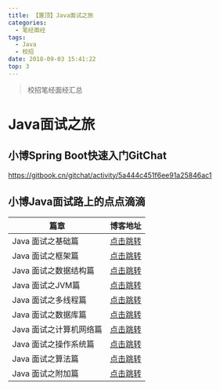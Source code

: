 ```yaml
---
title: 【置顶】Java面试之旅
categories: 
  - 笔经面经
tags:
  - Java
  - 校招
date: 2018-09-03 15:41:22
top: 3
---
```


> 校招笔经面经汇总

<!-- more -->

# Java面试之旅
## 小博Spring Boot快速入门GitChat
https://gitbook.cn/gitchat/activity/5a444c451f6ee91a25846ac1

## 小博Java面试路上的点点滴滴
篇章                | 博客地址 
------------------- | ---------------------------------------------------------
Java 面试之基础篇      | [点击跳转](http://zhangchong.xin/2018/08/28/Java%20%E9%9D%A2%E8%AF%95%E4%B9%8B%E8%AF%AD%E8%A8%80%E5%9F%BA%E7%A1%80/)
Java 面试之框架篇      | [点击跳转](http://zhangchong.xin/2018/08/28/Java%20%E9%9D%A2%E8%AF%95%E4%B9%8B%E6%8A%80%E6%9C%AF%E6%A1%86%E6%9E%B6/)
Java 面试之数据结构篇   | [点击跳转](http://zhangchong.xin/2018/08/28/Java%20%E9%9D%A2%E8%AF%95%E4%B9%8B%E6%95%B0%E6%8D%AE%E7%BB%93%E6%9E%84/)
Java 面试之JVM篇       | [点击跳转](http://zhangchong.xin/2018/09/03/Java%20%E9%9D%A2%E8%AF%95%E4%B9%8B%20JVM/)
Java 面试之多线程篇     | [点击跳转](http://zhangchong.xin/2018/09/03/Java%20%E9%9D%A2%E8%AF%95%E4%B9%8B%E7%BA%BF%E7%A8%8B%E4%B8%8E%E9%94%81/)
Java 面试之数据库篇     | [点击跳转](http://zhangchong.xin/2018/07/21/Java%20%E9%9D%A2%E8%AF%95%E4%B9%8B%E6%95%B0%E6%8D%AE%E5%BA%93/)
Java 面试之计算机网络篇  | [点击跳转](http://zhangchong.xin/2018/07/21/Java%20%E9%9D%A2%E8%AF%95%E4%B9%8B%E8%AE%A1%E7%AE%97%E6%9C%BA%E7%BD%91%E7%BB%9C/)
Java 面试之操作系统篇    | [点击跳转](http://zhangchong.xin/2018/07/21/Java%20%E9%9D%A2%E8%AF%95%E4%B9%8B%E6%93%8D%E4%BD%9C%E7%B3%BB%E7%BB%9F/)
Java 面试之算法篇       | [点击跳转](http://zhangchong.xin/2018/07/21/Java%20%E9%9D%A2%E8%AF%95%E4%B9%8B%E7%AE%97%E6%B3%95/)
Java 面试之附加篇       | [点击跳转](http://zhangchong.xin/2018/08/28/Java%20%E9%9D%A2%E8%AF%95%E4%B9%8B%E7%BB%93%E6%9D%9F%E9%97%AE%E7%AD%94/)

